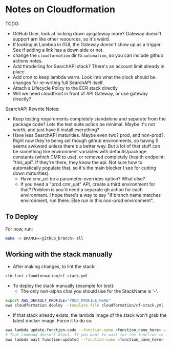 # Notes on Cloudformation

TODO:


- GitHub User, look at locking down apigateway more? Gateway doesn't support arn like other resources, so it's weird.
- If looking at Lambda in GUI, the Gateway doesn't show up as a trigger. See if adding a link has a down side or not.
- change the `cloudformation` dir to `automation`, so you can include github actions notes.
- Add throdelling for SearchAPI stack? There's an account limit already in place.
- Add cron to keep lambda warm. Look into what the clock should be.
changes for re-writing full SearchAPI itself.
- Attach a Lifecycle Policy to the ECR stack directly
- Will we need cloudfront in front of API Gateway, or use gateway directly?

SearchAPI Rewrite Notes:

- Keep testing requirements completely standalone and separate from the package code? Lets the test suite action be minimal. Maybe it's not worth, and just have it install everything?
- Have less SearchAPI maturities. Maybe even two? prod, and non-prod?. Right now they're being set though github environments, so having 5 seems awkward unless there's a better way. But a lot of that stuff can be something like environment variables with defaults/package constants (which CMR to use), or removed completely (health endpoint: "this_api". If they're there, they know the api. Not sure how to automatically populate that, so it's the main blocker I see for cutting down maturities).
  - Have cmr_url be a parameter-overrides option? What else?
  - If you need a "prod cmr_uat" API, create a third environment for that? Problem is you'd need a separate gh action for each environment. I hope there's a way to say "If branch name matches environment, run there. Else run in this non-prod environment".

## To Deploy

For now, run:

```bash
make -e BRANCH=<github_branch> all
```

## Working with the stack manually

- After making changes, to lint the stack:

```bash
cfn-lint cloudformation/cf-stack.yml
```

- To deploy the stack manually (example for test):
  - The only non-alpha char you should use for the StackName is '-'.

```bash
export AWS_DEFAULT_PROFILE="YOUR_PROFILE_HERE"
aws cloudformation deploy --template-file cloudformation/cf-stack.yml --capabilities CAPABILITY_IAM --stack-name SearchAPI-test --parameter-overrides LambdaDockerRegistry="public.ecr.aws/asf-discovery" GitHubBranch=test
```

- If that stack already exists, the lambda image of the stack won't grab the latest docker image. Force it to do so:

```bash
aws lambda update-function-code --function-name <function_name_here> --image-uri <same_as_LambdaDockerImage_above>
# That command doesn't block. If you want to wait for the function to finish updating to continue:
aws lambda wait function-updated --function-name <function_name_here>
```


